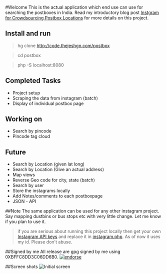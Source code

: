 #Welcome
This is the actual application which end use can use for searching the postboxes in India. Read my introductory blog post [Instgram for Crowdsourcing Postbox Locations](http://thejeshgn.com/2012/10/16/instgram-for-crowdsourcing-postbox-locations/) for more details on this project.


## Install and run

> hg clone http://code.thejeshgn.com/postbox

> cd postbox

> php -S localhost:8080


## Completed Tasks
+ Project setup
+ Scraping the data from instagram (batch)
+ Display of individual postbox page

## Working on
+ Search by pincode
+ Pincode tag cloud

## Future 
+ Search by Location (given lat long)
+ Search by Location (Give an actual address)
+ Map views
+ Reverse Geo code for city, state (batch)
+ Search by user
+ Store the instagrams locally
+ Add Notes/comments to each postboxpage
+ JSON - API

##Note
The same application can be used for any other instagram project. Say mapping dustbins or bus stops etc with very little change. Let me know if you plan to use it.

> if you are serious about running this project locally then get your own [Instagram API keys](http://instagram.com/developer/) and replace it in [instagram.php](http://code.thejeshgn.com/postbox/src/tip/inc/instagram.php?at=default). As of now it uses my id. Please don't abuse.

##Signed by me
All release are gpg signed by me using 0XBFFC8DD3C06DD6B0.
[![endorse](http://api.coderwall.com/thejeshgn/endorsecount.png)](http://coderwall.com/thejeshgn)

##Screen shots
![Initial screen](http://code.thejeshgn.com/postbox/raw/tip/docs/postbox_page.png)



